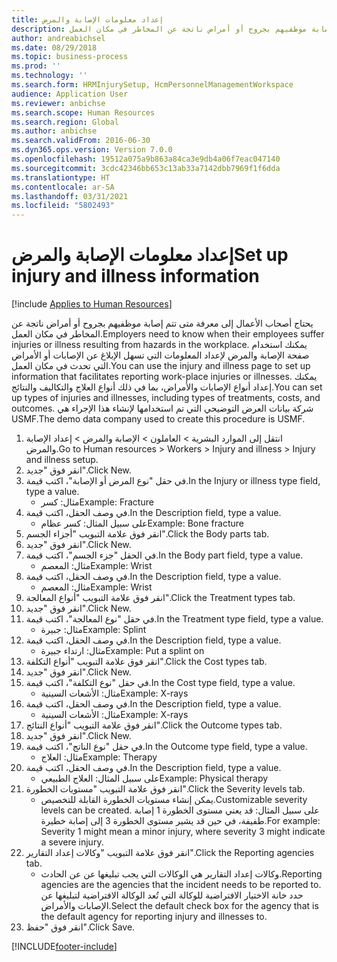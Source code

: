 ```yaml
---
title: إعداد معلومات الإصابة والمرض
description: يحتاج أصحاب الأعمال إلى معرفة متى تتم إصابة موظفيهم بجروح أو أمراض ناتجة عن المخاطر في مكان العمل.
author: andreabichsel
ms.date: 08/29/2018
ms.topic: business-process
ms.prod: ''
ms.technology: ''
ms.search.form: HRMInjurySetup, HcmPersonnelManagementWorkspace
audience: Application User
ms.reviewer: anbichse
ms.search.scope: Human Resources
ms.search.region: Global
ms.author: anbichse
ms.search.validFrom: 2016-06-30
ms.dyn365.ops.version: Version 7.0.0
ms.openlocfilehash: 19512a075a9b863a84ca3e9db4a06f7eac047140
ms.sourcegitcommit: 3cdc42346bb653c13ab33a7142dbb7969f1f6dda
ms.translationtype: HT
ms.contentlocale: ar-SA
ms.lasthandoff: 03/31/2021
ms.locfileid: "5802493"
---
```

# <a name="set-up-injury-and-illness-information"></a><span data-ttu-id="1ce43-103">إعداد معلومات الإصابة والمرض</span><span class="sxs-lookup"><span data-stu-id="1ce43-103">Set up injury and illness information</span></span>

[!include [Applies to Human Resources](../includes/applies-to-hr.md)]



<span data-ttu-id="1ce43-104">يحتاج أصحاب الأعمال إلى معرفة متى تتم إصابة موظفيهم بجروح أو أمراض ناتجة عن المخاطر في مكان العمل.</span><span class="sxs-lookup"><span data-stu-id="1ce43-104">Employers need to know when their employees suffer injuries or illness resulting from hazards in the workplace.</span></span> <span data-ttu-id="1ce43-105">يمكنك استخدام صفحة الإصابة والمرض لإعداد المعلومات التي تسهل الإبلاغ عن الإصابات أو الأمراض التي تحدث في مكان العمل.</span><span class="sxs-lookup"><span data-stu-id="1ce43-105">You can use the injury and illness page to set up information that facilitates reporting work-place injuries or illnesses.</span></span> <span data-ttu-id="1ce43-106">يمكنك إعداد أنواع الإصابات والأمراض، بما في ذلك أنواع العلاج والتكاليف والنتائج.</span><span class="sxs-lookup"><span data-stu-id="1ce43-106">You can set up types of injuries and illnesses, including types of treatments, costs, and outcomes.</span></span> <span data-ttu-id="1ce43-107">شركة بيانات العرض التوضيحي التي تم استخدامها لإنشاء هذا الإجراء هي USMF.</span><span class="sxs-lookup"><span data-stu-id="1ce43-107">The demo data company used to create this procedure is USMF.</span></span>

1. <span data-ttu-id="1ce43-108">انتقل إلى الموارد البشرية > العاملون‬ > الإصابة والمرض > إعداد الإصابة والمرض.</span><span class="sxs-lookup"><span data-stu-id="1ce43-108">Go to Human resources > Workers > Injury and illness > Injury and illness setup.</span></span>
2. <span data-ttu-id="1ce43-109">انقر فوق "جديد".</span><span class="sxs-lookup"><span data-stu-id="1ce43-109">Click New.</span></span>
3. <span data-ttu-id="1ce43-110">في حقل "نوع المرض أو الإصابة"، اكتب قيمة.</span><span class="sxs-lookup"><span data-stu-id="1ce43-110">In the Injury or illness type field, type a value.</span></span>
    * <span data-ttu-id="1ce43-111">مثال: كسر</span><span class="sxs-lookup"><span data-stu-id="1ce43-111">Example: Fracture</span></span>  
4. <span data-ttu-id="1ce43-112">في وصف الحقل، اكتب قيمة.</span><span class="sxs-lookup"><span data-stu-id="1ce43-112">In the Description field, type a value.</span></span>
    * <span data-ttu-id="1ce43-113">على سبيل المثال: كسر عظام</span><span class="sxs-lookup"><span data-stu-id="1ce43-113">Example: Bone fracture</span></span>  
5. <span data-ttu-id="1ce43-114">انقر فوق علامة التبويب "أجزاء الجسم".</span><span class="sxs-lookup"><span data-stu-id="1ce43-114">Click the Body parts tab.</span></span>
6. <span data-ttu-id="1ce43-115">انقر فوق "جديد".</span><span class="sxs-lookup"><span data-stu-id="1ce43-115">Click New.</span></span>
7. <span data-ttu-id="1ce43-116">في الحقل "جزء الجسم"، اكتب قيمة.</span><span class="sxs-lookup"><span data-stu-id="1ce43-116">In the Body part field, type a value.</span></span>
    * <span data-ttu-id="1ce43-117">مثال: المعصم</span><span class="sxs-lookup"><span data-stu-id="1ce43-117">Example: Wrist</span></span>  
8. <span data-ttu-id="1ce43-118">في وصف الحقل، اكتب قيمة.</span><span class="sxs-lookup"><span data-stu-id="1ce43-118">In the Description field, type a value.</span></span>
    * <span data-ttu-id="1ce43-119">مثال: المعصم</span><span class="sxs-lookup"><span data-stu-id="1ce43-119">Example: Wrist</span></span>  
9. <span data-ttu-id="1ce43-120">انقر فوق علامة التبويب "أنواع المعالجة".</span><span class="sxs-lookup"><span data-stu-id="1ce43-120">Click the Treatment types tab.</span></span>
10. <span data-ttu-id="1ce43-121">انقر فوق "جديد".</span><span class="sxs-lookup"><span data-stu-id="1ce43-121">Click New.</span></span>
11. <span data-ttu-id="1ce43-122">في حقل "نوع المعالجة"، اكتب قيمة.</span><span class="sxs-lookup"><span data-stu-id="1ce43-122">In the Treatment type field, type a value.</span></span>
    * <span data-ttu-id="1ce43-123">مثال: جبيرة</span><span class="sxs-lookup"><span data-stu-id="1ce43-123">Example: Splint</span></span>  
12. <span data-ttu-id="1ce43-124">في وصف الحقل، اكتب قيمة.</span><span class="sxs-lookup"><span data-stu-id="1ce43-124">In the Description field, type a value.</span></span>
    * <span data-ttu-id="1ce43-125">مثال: ارتداء جبيرة</span><span class="sxs-lookup"><span data-stu-id="1ce43-125">Example: Put a splint on</span></span>  
13. <span data-ttu-id="1ce43-126">انقر فوق علامة التبويب "أنواع التكلفة‬".</span><span class="sxs-lookup"><span data-stu-id="1ce43-126">Click the Cost types tab.</span></span>
14. <span data-ttu-id="1ce43-127">انقر فوق "جديد".</span><span class="sxs-lookup"><span data-stu-id="1ce43-127">Click New.</span></span>
15. <span data-ttu-id="1ce43-128">في حقل "نوع التكلفة"، اكتب قيمة.</span><span class="sxs-lookup"><span data-stu-id="1ce43-128">In the Cost type field, type a value.</span></span>
    * <span data-ttu-id="1ce43-129">مثال: الأشعات السينية</span><span class="sxs-lookup"><span data-stu-id="1ce43-129">Example: X-rays</span></span>  
16. <span data-ttu-id="1ce43-130">في وصف الحقل، اكتب قيمة.</span><span class="sxs-lookup"><span data-stu-id="1ce43-130">In the Description field, type a value.</span></span>
    * <span data-ttu-id="1ce43-131">مثال: الأشعات السينية</span><span class="sxs-lookup"><span data-stu-id="1ce43-131">Example: X-rays</span></span>  
17. <span data-ttu-id="1ce43-132">انقر فوق علامة التبويب "أنواع النتائج".</span><span class="sxs-lookup"><span data-stu-id="1ce43-132">Click the Outcome types tab.</span></span>
18. <span data-ttu-id="1ce43-133">انقر فوق "جديد".</span><span class="sxs-lookup"><span data-stu-id="1ce43-133">Click New.</span></span>
19. <span data-ttu-id="1ce43-134">في حقل "نوع الناتج"، اكتب قيمة.</span><span class="sxs-lookup"><span data-stu-id="1ce43-134">In the Outcome type field, type a value.</span></span>
    * <span data-ttu-id="1ce43-135">مثال: العلاج</span><span class="sxs-lookup"><span data-stu-id="1ce43-135">Example: Therapy</span></span>  
20. <span data-ttu-id="1ce43-136">في وصف الحقل، اكتب قيمة.</span><span class="sxs-lookup"><span data-stu-id="1ce43-136">In the Description field, type a value.</span></span>
    * <span data-ttu-id="1ce43-137">على سبيل المثال: العلاج الطبيعي</span><span class="sxs-lookup"><span data-stu-id="1ce43-137">Example: Physical therapy</span></span>  
21. <span data-ttu-id="1ce43-138">انقر فوق علامة التبويب "مستويات الخطورة".</span><span class="sxs-lookup"><span data-stu-id="1ce43-138">Click the Severity levels tab.</span></span>
    * <span data-ttu-id="1ce43-139">يمكن إنشاء مستويات الخطورة القابلة للتخصيص.</span><span class="sxs-lookup"><span data-stu-id="1ce43-139">Customizable severity levels can be created.</span></span> <span data-ttu-id="1ce43-140">على سبيل المثال: قد يعني مستوى الخطورة 1 إصابة طفيفة، في حين قد يشير مستوى الخطورة 3 إلى إصابة خطيرة.</span><span class="sxs-lookup"><span data-stu-id="1ce43-140">For example: Severity 1 might mean a minor injury, where severity 3 might indicate a severe injury.</span></span>  
22. <span data-ttu-id="1ce43-141">انقر فوق علامة التبويب "وكالات إعداد التقارير".</span><span class="sxs-lookup"><span data-stu-id="1ce43-141">Click the Reporting agencies tab.</span></span>
    * <span data-ttu-id="1ce43-142">وكالات إعداد التقارير هي الوكالات التي يجب تبليغها عن عن الحادث.</span><span class="sxs-lookup"><span data-stu-id="1ce43-142">Reporting agencies are the agencies that the incident needs to be reported to.</span></span> <span data-ttu-id="1ce43-143">حدد خانة الاختيار الافتراضية للوكالة التي تُعد الوكالة الافتراضية لتبليغها عن الإصابات والأمراض.</span><span class="sxs-lookup"><span data-stu-id="1ce43-143">Select the default check box for the agency that is the default agency for reporting injury and illnesses to.</span></span>  
23. <span data-ttu-id="1ce43-144">انقر فوق "حفظ".</span><span class="sxs-lookup"><span data-stu-id="1ce43-144">Click Save.</span></span>



[!INCLUDE[footer-include](../includes/footer-banner.md)]